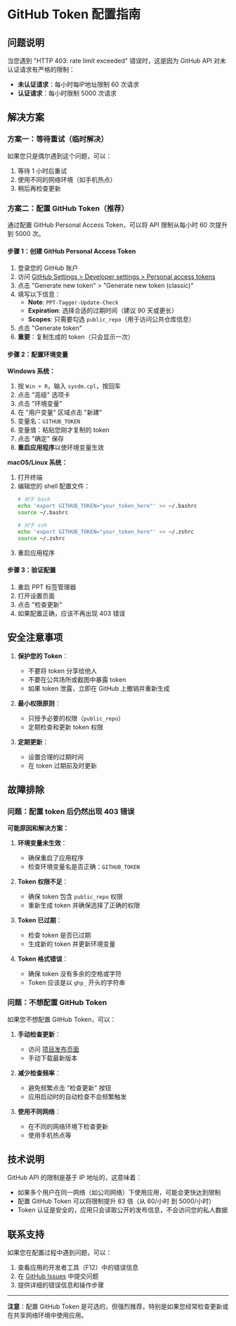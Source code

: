 # GitHub Token 配置指南

## 问题说明

当您遇到 "HTTP 403: rate limit exceeded" 错误时，这是因为 GitHub API 对未认证请求有严格的限制：

- **未认证请求**：每小时每IP地址限制 60 次请求
- **认证请求**：每小时限制 5000 次请求

## 解决方案

### 方案一：等待重试（临时解决）

如果您只是偶尔遇到这个问题，可以：
1. 等待 1 小时后重试
2. 使用不同的网络环境（如手机热点）
3. 稍后再检查更新

### 方案二：配置 GitHub Token（推荐）

通过配置 GitHub Personal Access Token，可以将 API 限制从每小时 60 次提升到 5000 次。

#### 步骤 1：创建 GitHub Personal Access Token

1. 登录您的 GitHub 账户
2. 访问 [GitHub Settings > Developer settings > Personal access tokens](https://github.com/settings/tokens)
3. 点击 "Generate new token" > "Generate new token (classic)"
4. 填写以下信息：
   - **Note**: `PPT-Tagger-Update-Check`
   - **Expiration**: 选择合适的过期时间（建议 90 天或更长）
   - **Scopes**: 只需要勾选 `public_repo`（用于访问公共仓库信息）
5. 点击 "Generate token"
6. **重要**：复制生成的 token（只会显示一次）

#### 步骤 2：配置环境变量

**Windows 系统：**

1. 按 `Win + R`，输入 `sysdm.cpl`，按回车
2. 点击 "高级" 选项卡
3. 点击 "环境变量"
4. 在 "用户变量" 区域点击 "新建"
5. 变量名：`GITHUB_TOKEN`
6. 变量值：粘贴您刚才复制的 token
7. 点击 "确定" 保存
8. **重启应用程序**以使环境变量生效

**macOS/Linux 系统：**

1. 打开终端
2. 编辑您的 shell 配置文件：
   ```bash
   # 对于 bash
   echo 'export GITHUB_TOKEN="your_token_here"' >> ~/.bashrc
   source ~/.bashrc
   
   # 对于 zsh
   echo 'export GITHUB_TOKEN="your_token_here"' >> ~/.zshrc
   source ~/.zshrc
   ```
3. 重启应用程序

#### 步骤 3：验证配置

1. 重启 PPT 标签管理器
2. 打开设置页面
3. 点击 "检查更新"
4. 如果配置正确，应该不再出现 403 错误

## 安全注意事项

1. **保护您的 Token**：
   - 不要将 token 分享给他人
   - 不要在公共场所或截图中暴露 token
   - 如果 token 泄露，立即在 GitHub 上撤销并重新生成

2. **最小权限原则**：
   - 只授予必要的权限（`public_repo`）
   - 定期检查和更新 token 权限

3. **定期更新**：
   - 设置合理的过期时间
   - 在 token 过期前及时更新

## 故障排除

### 问题：配置 token 后仍然出现 403 错误

**可能原因和解决方案：**

1. **环境变量未生效**：
   - 确保重启了应用程序
   - 检查环境变量名是否正确：`GITHUB_TOKEN`

2. **Token 权限不足**：
   - 确保 token 包含 `public_repo` 权限
   - 重新生成 token 并确保选择了正确的权限

3. **Token 已过期**：
   - 检查 token 是否已过期
   - 生成新的 token 并更新环境变量

4. **Token 格式错误**：
   - 确保 token 没有多余的空格或字符
   - Token 应该是以 `ghp_` 开头的字符串

### 问题：不想配置 GitHub Token

如果您不想配置 GitHub Token，可以：

1. **手动检查更新**：
   - 访问 [项目发布页面](https://github.com/fadeawaylove/pptTager/releases)
   - 手动下载最新版本

2. **减少检查频率**：
   - 避免频繁点击 "检查更新" 按钮
   - 应用启动时的自动检查不会频繁触发

3. **使用不同网络**：
   - 在不同的网络环境下检查更新
   - 使用手机热点等

## 技术说明

GitHub API 的限制是基于 IP 地址的，这意味着：

- 如果多个用户在同一网络（如公司网络）下使用应用，可能会更快达到限制
- 配置 GitHub Token 可以将限制提升 83 倍（从 60/小时 到 5000/小时）
- Token 认证是安全的，应用只会读取公开的发布信息，不会访问您的私人数据

## 联系支持

如果您在配置过程中遇到问题，可以：

1. 查看应用的开发者工具（F12）中的错误信息
2. 在 [GitHub Issues](https://github.com/fadeawaylove/pptTager/issues) 中提交问题
3. 提供详细的错误信息和操作步骤

---

**注意**：配置 GitHub Token 是可选的，但强烈推荐，特别是如果您经常检查更新或在共享网络环境中使用应用。